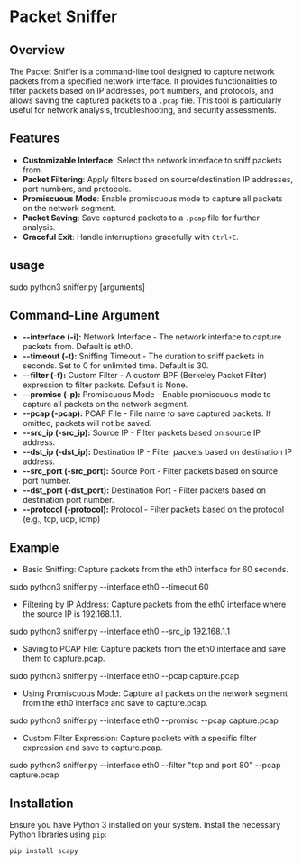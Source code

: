 # Packet Sniffer

## Overview

The Packet Sniffer is a command-line tool designed to capture network packets from a specified network interface. It provides functionalities to filter packets based on IP addresses, port numbers, and protocols, and allows saving the captured packets to a `.pcap` file. This tool is particularly useful for network analysis, troubleshooting, and security assessments.

## Features

- **Customizable Interface**: Select the network interface to sniff packets from.
- **Packet Filtering**: Apply filters based on source/destination IP addresses, port numbers, and protocols.
- **Promiscuous Mode**: Enable promiscuous mode to capture all packets on the network segment.
- **Packet Saving**: Save captured packets to a `.pcap` file for further analysis.
- **Graceful Exit**: Handle interruptions gracefully with `Ctrl+C`.

## usage

sudo python3 sniffer.py [arguments]

## Command-Line Argument

- **--interface (-i):** Network Interface - The network interface to capture packets from. Default is eth0.
- **--timeout (-t):** Sniffing Timeout - The duration to sniff packets in seconds. Set to 0 for unlimited time. Default is 30.
- **--filter (-f):** Custom Filter - A custom BPF (Berkeley Packet Filter) expression to filter packets. Default is None.
- **--promisc (-p):** Promiscuous Mode - Enable promiscuous mode to capture all packets on the network segment.
- **--pcap (-pcap):** PCAP File - File name to save captured packets. If omitted, packets will not be saved.
- **--src_ip (-src_ip):** Source IP - Filter packets based on source IP address.
- **--dst_ip (-dst_ip):** Destination IP - Filter packets based on destination IP address.
- **--src_port (-src_port):** Source Port - Filter packets based on source port number.
- **--dst_port (-dst_port):** Destination Port - Filter packets based on destination port number.
- **--protocol (-protocol):** Protocol - Filter packets based on the protocol (e.g., tcp, udp, icmp)

## Example

- Basic Sniffing: Capture packets from the eth0 interface for 60 seconds.

sudo python3 sniffer.py --interface eth0 --timeout 60


- Filtering by IP Address: Capture packets from the eth0 interface where the source IP is 192.168.1.1.

sudo python3 sniffer.py --interface eth0 --src_ip 192.168.1.1


- Saving to PCAP File: Capture packets from the eth0 interface and save them to capture.pcap.

sudo python3 sniffer.py --interface eth0 --pcap capture.pcap


- Using Promiscuous Mode: Capture all packets on the network segment from the eth0 interface and save to capture.pcap.

sudo python3 sniffer.py --interface eth0 --promisc --pcap capture.pcap


- Custom Filter Expression: Capture packets with a specific filter expression and save to capture.pcap.

sudo python3 sniffer.py --interface eth0 --filter "tcp and port 80" --pcap capture.pcap

## Installation

Ensure you have Python 3 installed on your system. Install the necessary Python libraries using `pip`:


```bash
pip install scapy
